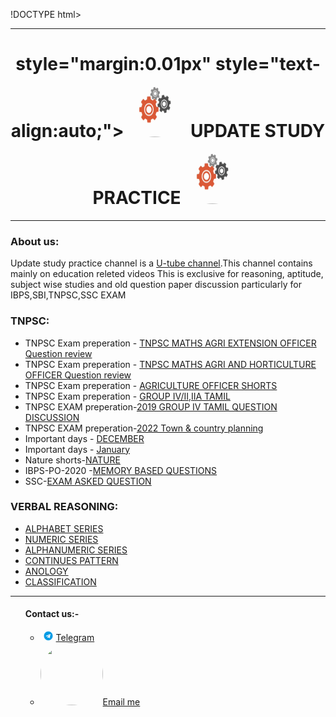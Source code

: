 !DOCTYPE html>
<html lang="en" dir="ltr">
  <head>
    <meta charset="utf-8">
    <title>❤️ UPDATE STUDY PRACTICE❤️</title>
      </head>
  <body>
<hr>
<div class="head">
    <center>
  <style>  img{
    height:100px; border-radius: 100%;width:100px;}
  </style>
<h1> style="margin:0.01px" style="text-align:auto;"><img src="Profile GIF.gif"/> UPDATE STUDY PRACTICE<img src="Profile GIF.gif"/></h1>
</center>
</div>
 <hr>     
<h3>About us:</h3>
<p>Update study practice channel is a <a href="https://www.youtube.com/channel/UCzvLWcXR8MWXUczbY7gwTmA/featured">U-tube channel</a>.This channel contains mainly on education releted videos This is exclusive for reasoning, aptitude, subject wise studies and old question paper discussion particularly for IBPS,SBI,TNPSC,SSC EXAM </p>
<h3>TNPSC:</h3>
<ul>
  <li>TNPSC Exam preperation - <a href="https://www.youtube.com/playlist?list=PLBrLg4NsXuLTbQUh9cVyQDU9t_PhaxrQi">TNPSC MATHS AGRI EXTENSION OFFICER Question review</a></li>
  <li>TNPSC Exam preperation - <a href="https://www.youtube.com/playlist?list=PLBrLg4NsXuLRemhmRw0Y1tfvhrpYP7lxc">TNPSC MATHS AGRI AND HORTICULTURE OFFICER Question review</a></li>
  <li>TNPSC Exam preperation - <a href="https://www.youtube.com/playlist?list=PLBrLg4NsXuLR2G7IvTjdIZS-QiBTPIeCM"> AGRICULTURE OFFICER SHORTS</a></li>
  <li>TNPSC Exam preperation - <a href="https://www.youtube.com/playlist?list=PLBrLg4NsXuLRPjtegAxUkUPMwNTYwryTW">GROUP IV/II,IIA TAMIL </a></li>
  <li>TNPSC EXAM preperation-<a href="https://www.youtube.com/playlist?list=PLBrLg4NsXuLRPjtegAxUkUPMwNTYwryTW">2019 GROUP IV TAMIL QUESTION DISCUSSION</a></li>
  <li>TNPSC EXAM preperation-<a href="https://www.youtube.com/playlist?list=PLBrLg4NsXuLROI5L6gFdiDsjkCkzhtxnx">2022 Town & country planning</a></li>
  <li>Important days - <a href="https://www.youtube.com/playlist?list=PLBrLg4NsXuLRu6i_hiXdw27GGX03_3Mwq">DECEMBER</a></li>
  <li>Important days - <a href="https://www.youtube.com/playlist?list=PLBrLg4NsXuLRmnDm9B2uDJAp-DRryxX--">January</a></li>
  <li>Nature shorts-<a href="https://www.youtube.com/playlist?list=PLBrLg4NsXuLQeD-iQjDJltMzyMJN5bk_D">NATURE</a></li>
  <li>IBPS-PO-2020 -<a href="https://www.youtube.com/playlist?list=PLBrLg4NsXuLTwt8PphlT_3hhY1EKvBHDg">MEMORY BASED QUESTIONS</a></li>
  <li>SSC-<a href="https://www.youtube.com/playlist?list=PLBrLg4NsXuLSgSohYwIRh09E8uAIBAwBC">EXAM ASKED QUESTION </a></li>
  </ul>
  <h3>VERBAL REASONING:</h3>
  <ul>
    <li>  <a href="https://www.youtube.com/playlist?list=PLBrLg4NsXuLQM2WrTN6XtEJ8S4TqA0fPp">ALPHABET SERIES </a></li>
    <li>  <a href="https://www.youtube.com/playlist?list=PLBrLg4NsXuLSMQz9QCRpZB2X9Eoi3Zr6S">NUMERIC SERIES </a></li>
    <li>  <a href="https://www.youtube.com/playlist?list=PLBrLg4NsXuLRqsrzQutn37E2KPy2NELKm">ALPHANUMERIC SERIES </a></li>
    <li>  <a href="https://www.youtube.com/playlist?list=PLBrLg4NsXuLSO0NbdAdStSSdieodxotWS">CONTINUES PATTERN </a></li>
    <li>  <a href="https://www.youtube.com/playlist?list=PLBrLg4NsXuLRT6Mb1HyiE7N1P9O4Y7WYh">ANOLOGY </a></li>
    <li>  <a href="https://www.youtube.com/playlist?list=PLBrLg4NsXuLTD2GNbbvJSnkkWXth6xEGh">CLASSIFICATION </a></li>
  </ul>
  <hr>
  <ul>
<h4>Contact us:-</h4>
<ul>
  <li><a href="https://t.me/updatestudypractice"><img src="telegram.png" ,height="25px",width="40px" style="width:25px; height:15.5px;"/>Telegram</a></li>
  <li> <a href="mailto:updatestudypractice@gmail.com"><img src="Gmail.png"/>Email me</a></li>
  </ul>
  </body>
</html>

